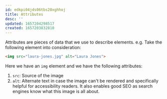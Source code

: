 ```yaml
---
id: edkpi04jds06tbs20xghhoj
title: Attributes
desc: ''
updated: 1657204298517
created: 1657203832810
---
```


Attributes are pieces of data that we use to describe elements. e.g. Take the following element into consideration:

```html
<img src="laura-jones.jpg" alt="Laura Jones">
```

Here we have an `img` element and we have the following attributes:

1. `src`: Source of the image
2. `alt`: Alternate text in case the image can't be rendered and specifically helpful for accessibility readers. It also enables good SEO as search engines know what this image is all about.

